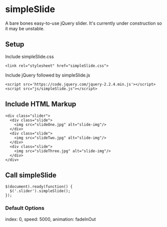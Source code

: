 # simpleSlide
A bare bones easy-to-use jQuery slider. It's currently under construction so it may be unstable.

## Setup

Include simpleSlide.css
```
<link rel="stylesheet" href="simpleSlide.css">
```
Include jQuery followed by simpleSlide.js
```
<script src='https://code.jquery.com/jquery-2.2.4.min.js'></script>
<script src="js/simpleSlide.js"></script>
```
## Include HTML Markup
```
<div class="slider">  
  <div class="slide">
    <img src="slideOne.jpg" alt="slide-img"/>
  </div>
  <div class="slide">
    <img src="slideTwo.jpg" alt="slide-img"/>
  </div>
  <div class="slide">
    <img src="slideThree.jpg" alt="slide-img"/>
  </div>
</div>
```


## Call simpleSlide

```
$(document).ready(function() {
  $('.slider').simpleSlide();
});
```

### Default Options

index: 0,
speed: 5000,
animation: fadeInOut










